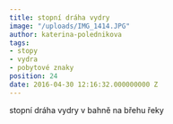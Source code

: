 ```yaml
---
title: stopní dráha vydry
image: "/uploads/IMG_1414.JPG"
author: katerina-polednikova
tags:
- stopy
- vydra
- pobytové znaky
position: 24
date: 2016-04-30 12:16:32.000000000 Z
---
```

stopní dráha vydry v bahně na břehu řeky

